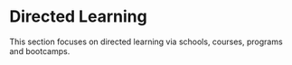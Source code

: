 # Directed Learning

This section focuses on directed learning via schools, courses, programs and bootcamps.